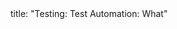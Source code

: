 <frontmatter>
title: "Testing: Test Automation: What"
</frontmatter>

<include src="index-body.md" boilerplate />
